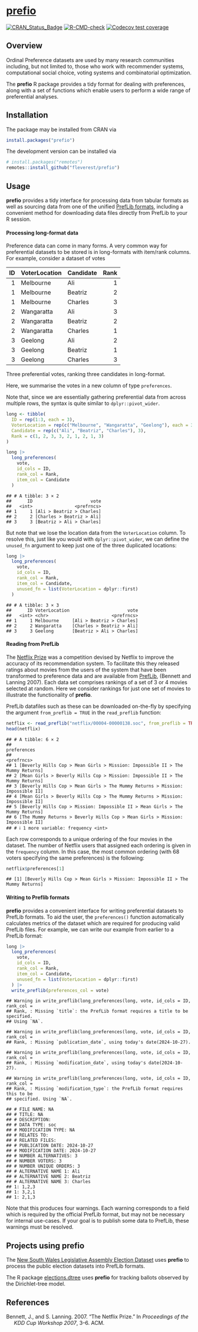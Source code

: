 
# [prefio](https://fleverest.github.io/prefio/)

<!-- badges: start -->

[![CRAN_Status_Badge](https://www.r-pkg.org/badges/version/prefio)](https://cran.r-project.org/package=prefio)
[![R-CMD-check](https://github.com/fleverest/prefio/actions/workflows/R-CMD-check.yaml/badge.svg)](https://github.com/fleverest/prefio/actions/workflows/R-CMD-check.yaml)
[![Codecov test
coverage](https://codecov.io/gh/fleverest/prefio/branch/main/graph/badge.svg)](https://app.codecov.io/gh/fleverest/prefio?branch=main)
<!-- badges: end -->

## Overview

Ordinal Preference datasets are used by many research communities
including, but not limited to, those who work with recommender systems,
computational social choice, voting systems and combinatorial
optimization.

The **prefio** R package provides a tidy format for dealing with
preferences, along with a set of functions which enable users to perform
a wide range of preferential analyses.

## Installation

The package may be installed from CRAN via

``` r
install.packages("prefio")
```

The development version can be installed via

``` r
# install.packages("remotes")
remotes::install_github("fleverest/prefio")
```

## Usage

**prefio** provides a tidy interface for processing data from tabular
formats as well as sourcing data from one of the unified [PrefLib
formats](https://www.preflib.org/format/), including a convenient method
for downloading data files directly from PrefLib to your R session.

#### Processing long-format data

Preference data can come in many forms. A very common way for
preferential datasets to be stored is in long-formats with item/rank
columns. For example, consider a dataset of votes

|  ID | VoterLocation | Candidate | Rank |
|----:|:--------------|:----------|-----:|
|   1 | Melbourne     | Ali       |    1 |
|   1 | Melbourne     | Beatriz   |    2 |
|   1 | Melbourne     | Charles   |    3 |
|   2 | Wangaratta    | Ali       |    3 |
|   2 | Wangaratta    | Beatriz   |    2 |
|   2 | Wangaratta    | Charles   |    1 |
|   3 | Geelong       | Ali       |    2 |
|   3 | Geelong       | Beatriz   |    1 |
|   3 | Geelong       | Charles   |    3 |

Three preferential votes, ranking three candidates in long-format.

Here, we summarise the votes in a new column of type `preferences`.

Note that, since we are essentially gathering preferential data from
across multiple rows, the syntax is quite similar to
`dplyr::pivot_wider`.

``` r
long <- tibble(
  ID = rep(1:3, each = 3),
  VoterLocation = rep(c("Melbourne", "Wangaratta", "Geelong"), each = 3),
  Candidate = rep(c("Ali", "Beatriz", "Charles"), 3),
  Rank = c(1, 2, 3, 3, 2, 1, 2, 1, 3)
)

long |>
  long_preferences(
    vote,
    id_cols = ID,
    rank_col = Rank,
    item_col = Candidate
  )
```

    ## # A tibble: 3 × 2
    ##      ID                      vote
    ##   <int>                <prefrncs>
    ## 1     1 [Ali > Beatriz > Charles]
    ## 2     2 [Charles > Beatriz > Ali]
    ## 3     3 [Beatriz > Ali > Charles]

But note that we lose the location data from the `VoterLocation` column.
To resolve this, just like you would with `dplyr::pivot_wider`, we can
define the `unused_fn` argument to keep just one of the three duplicated
locations:

``` r
long |>
  long_preferences(
    vote,
    id_cols = ID,
    rank_col = Rank,
    item_col = Candidate,
    unused_fn = list(VoterLocation = dplyr::first)
  )
```

    ## # A tibble: 3 × 3
    ##      ID VoterLocation                      vote
    ##   <int> <chr>                        <prefrncs>
    ## 1     1 Melbourne     [Ali > Beatriz > Charles]
    ## 2     2 Wangaratta    [Charles > Beatriz > Ali]
    ## 3     3 Geelong       [Beatriz > Ali > Charles]

#### Reading from PrefLib

The [Netflix Prize](https://en.wikipedia.org/wiki/Netflix_Prize) was a
competition devised by Netflix to improve the accuracy of its
recommendation system. To facilitate this they released ratings about
movies from the users of the system that have been transformed to
preference data and are available from
[PrefLib](https://www.preflib.org/data/ED/00004/), (Bennett and Lanning
2007). Each data set comprises rankings of a set of 3 or 4 movies
selected at random. Here we consider rankings for just one set of movies
to illustrate the functionality of **prefio**.

PrefLib datafiles such as these can be downloaded on-the-fly by
specifying the argument `from_preflib = TRUE` in the `read_preflib`
function:

``` r
netflix <- read_preflib("netflix/00004-00000138.soc", from_preflib = TRUE)
head(netflix)
```

    ## # A tibble: 6 × 2
    ##                                                                     preferences
    ##                                                                      <prefrncs>
    ## 1 [Beverly Hills Cop > Mean Girls > Mission: Impossible II > The Mummy Returns]
    ## 2 [Mean Girls > Beverly Hills Cop > Mission: Impossible II > The Mummy Returns]
    ## 3 [Beverly Hills Cop > Mean Girls > The Mummy Returns > Mission: Impossible II]
    ## 4 [Mean Girls > Beverly Hills Cop > The Mummy Returns > Mission: Impossible II]
    ## 5 [Beverly Hills Cop > Mission: Impossible II > Mean Girls > The Mummy Returns]
    ## 6 [The Mummy Returns > Beverly Hills Cop > Mean Girls > Mission: Impossible II]
    ## # ℹ 1 more variable: frequency <int>

Each row corresponds to a unique ordering of the four movies in the
dataset. The number of Netflix users that assigned each ordering is
given in the `frequency` column. In this case, the most common ordering
(with 68 voters specifying the same preferences) is the following:

``` r
netflix$preferences[1]
```

    ## [1] [Beverly Hills Cop > Mean Girls > Mission: Impossible II > The Mummy Returns]

#### Writing to Preflib formats

**prefio** provides a convenient interface for writing preferential
datasets to PrefLib formats. To aid the user, the `preferences()`
function automatically calculates metrics of the dataset which are
required for producing valid PrefLib files. For example, we can write
our example from earlier to a PrefLib format:

``` r
long |>
  long_preferences(
    vote,
    id_cols = ID,
    rank_col = Rank,
    item_col = Candidate,
    unused_fn = list(VoterLocation = dplyr::first)
  ) |>
  write_preflib(preferences_col = vote)
```

    ## Warning in write_preflib(long_preferences(long, vote, id_cols = ID, rank_col =
    ## Rank, : Missing `title`: the PrefLib format requires a title to be specified.
    ## Using `NA`.

    ## Warning in write_preflib(long_preferences(long, vote, id_cols = ID, rank_col =
    ## Rank, : Missing `publication_date`, using today's date(2024-10-27).

    ## Warning in write_preflib(long_preferences(long, vote, id_cols = ID, rank_col =
    ## Rank, : Missing `modification_date`, using today's date(2024-10-27).

    ## Warning in write_preflib(long_preferences(long, vote, id_cols = ID, rank_col =
    ## Rank, : Missing `modification_type`: the PrefLib format requires this to be
    ## specified. Using `NA`.

    ## # FILE NAME: NA
    ## # TITLE: NA
    ## # DESCRIPTION: 
    ## # DATA TYPE: soc
    ## # MODIFICATION TYPE: NA
    ## # RELATES TO: 
    ## # RELATED FILES: 
    ## # PUBLICATION DATE: 2024-10-27
    ## # MODIFICATION DATE: 2024-10-27
    ## # NUMBER ALTERNATIVES: 3
    ## # NUMBER VOTERS: 3
    ## # NUMBER UNIQUE ORDERS: 3
    ## # ALTERNATIVE NAME 1: Ali
    ## # ALTERNATIVE NAME 2: Beatriz
    ## # ALTERNATIVE NAME 3: Charles
    ## 1: 1,2,3
    ## 1: 3,2,1
    ## 1: 2,1,3

Note that this produces four warnings. Each warning corresponds to a
field which is required by the official PrefLib format, but may not be
necessary for internal use-cases. If your goal is to publish some data
to PrefLib, these warnings must be resolved.

## Projects using **prefio**

The [New South Wales Legislative Assembly Election
Dataset](https://github.com/fleverest/nswla_preflib) uses **prefio** to
process the public election datasets into PrefLib formats.

The R package
[elections.dtree](https://github.com/fleverest/elections.dtree) uses
**prefio** for tracking ballots observed by the Dirichlet-tree model.

## References

<div id="refs" class="references csl-bib-body hanging-indent">

<div id="ref-Bennett2007" class="csl-entry">

Bennett, J., and S. Lanning. 2007. “The Netflix Prize.” In *<span
class="nocase">Proceedings of the KDD Cup Workshop 2007</span>*, 3–6.
ACM.

</div>

</div>
